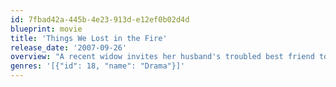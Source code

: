 ```yaml
---
id: 7fbad42a-445b-4e23-913d-e12ef0b02d4d
blueprint: movie
title: 'Things We Lost in the Fire'
release_date: '2007-09-26'
overview: "A recent widow invites her husband's troubled best friend to live with her and her two children. As he gradually turns his life around, he helps the family cope and confront their loss."
genres: '[{"id": 18, "name": "Drama"}]'
---
```

